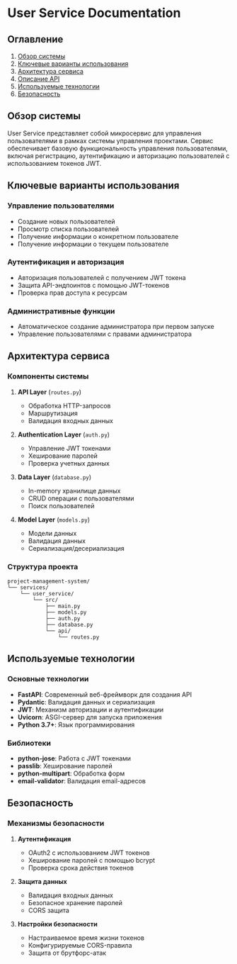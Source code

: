 # User Service Documentation

## Оглавление
1. [Обзор системы](#обзор-системы)
2. [Ключевые варианты использования](#ключевые-варианты-использования)
3. [Архитектура сервиса](#архитектура-сервиса)
4. [Описание API](#описание-api)
5. [Используемые технологии](#используемые-технологии)
6. [Безопасность](#безопасность)

## Обзор системы
User Service представляет собой микросервис для управления пользователями в рамках системы управления проектами. Сервис обеспечивает базовую функциональность управления пользователями, включая регистрацию, аутентификацию и авторизацию пользователей с использованием токенов JWT.

## Ключевые варианты использования

### Управление пользователями
- Создание новых пользователей
- Просмотр списка пользователей
- Получение информации о конкретном пользователе
- Получение информации о текущем пользователе

### Аутентификация и авторизация
- Авторизация пользователей с получением JWT токена
- Защита API-эндпоинтов с помощью JWT-токенов
- Проверка прав доступа к ресурсам

### Административные функции
- Автоматическое создание администратора при первом запуске
- Управление пользователями с правами администратора

## Архитектура сервиса

### Компоненты системы
1. **API Layer** (`routes.py`)
   - Обработка HTTP-запросов
   - Маршрутизация
   - Валидация входных данных

2. **Authentication Layer** (`auth.py`)
   - Управление JWT токенами
   - Хеширование паролей
   - Проверка учетных данных

3. **Data Layer** (`database.py`)
   - In-memory хранилище данных
   - CRUD операции с пользователями
   - Поиск пользователей

4. **Model Layer** (`models.py`)
   - Модели данных
   - Валидация данных
   - Сериализация/десериализация

### Структура проекта
```
project-management-system/
└── services/
    └── user_service/
        └── src/
            ├── main.py
            ├── models.py
            ├── auth.py
            ├── database.py
            └── api/
                └── routes.py
```

## Используемые технологии

### Основные технологии
- **FastAPI**: Современный веб-фреймворк для создания API
- **Pydantic**: Валидация данных и сериализация
- **JWT**: Механизм авторизации и аутентификации
- **Uvicorn**: ASGI-сервер для запуска приложения
- **Python 3.7+**: Язык программирования

### Библиотеки
- **python-jose**: Работа с JWT токенами
- **passlib**: Хеширование паролей
- **python-multipart**: Обработка форм
- **email-validator**: Валидация email-адресов

## Безопасность

### Механизмы безопасности
1. **Аутентификация**
   - OAuth2 с использованием JWT токенов
   - Хеширование паролей с помощью bcrypt
   - Проверка срока действия токенов

2. **Защита данных**
   - Валидация входных данных
   - Безопасное хранение паролей
   - CORS защита

3. **Настройки безопасности**
   - Настраиваемое время жизни токенов
   - Конфигурируемые CORS-правила
   - Защита от брутфорс-атак
